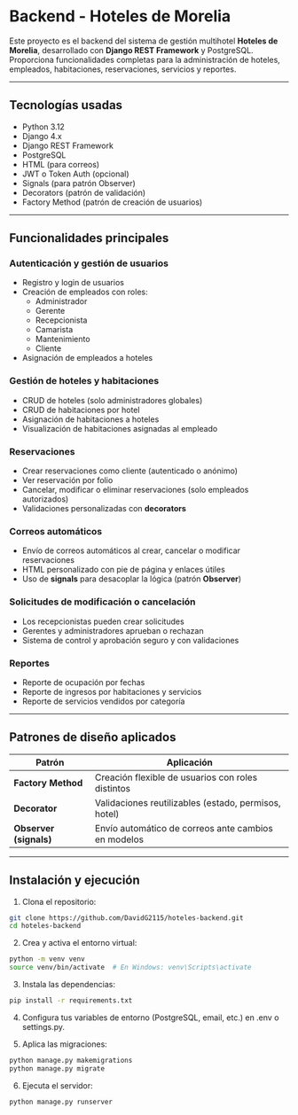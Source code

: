 # Backend - Hoteles de Morelia

Este proyecto es el backend del sistema de gestión multihotel **Hoteles de Morelia**, desarrollado con **Django REST Framework** y PostgreSQL. Proporciona funcionalidades completas para la administración de hoteles, empleados, habitaciones, reservaciones, servicios y reportes.

---

## Tecnologías usadas

- Python 3.12
- Django 4.x
- Django REST Framework
- PostgreSQL
- HTML (para correos)
- JWT o Token Auth (opcional)
- Signals (para patrón Observer)
- Decorators (patrón de validación)
- Factory Method (patrón de creación de usuarios)

---

## Funcionalidades principales

### Autenticación y gestión de usuarios
- Registro y login de usuarios
- Creación de empleados con roles:
  - Administrador
  - Gerente
  - Recepcionista
  - Camarista
  - Mantenimiento
  - Cliente
- Asignación de empleados a hoteles

### Gestión de hoteles y habitaciones
- CRUD de hoteles (solo administradores globales)
- CRUD de habitaciones por hotel
- Asignación de habitaciones a hoteles
- Visualización de habitaciones asignadas al empleado

### Reservaciones
- Crear reservaciones como cliente (autenticado o anónimo)
- Ver reservación por folio
- Cancelar, modificar o eliminar reservaciones (solo empleados autorizados)
- Validaciones personalizadas con **decorators**

### Correos automáticos
- Envío de correos automáticos al crear, cancelar o modificar reservaciones
- HTML personalizado con pie de página y enlaces útiles
- Uso de **signals** para desacoplar la lógica (patrón **Observer**)

### Solicitudes de modificación o cancelación
- Los recepcionistas pueden crear solicitudes
- Gerentes y administradores aprueban o rechazan
- Sistema de control y aprobación seguro y con validaciones

### Reportes
- Reporte de ocupación por fechas
- Reporte de ingresos por habitaciones y servicios
- Reporte de servicios vendidos por categoría

---

## Patrones de diseño aplicados

| Patrón          | Aplicación                                            |
|-----------------|--------------------------------------------------------|
| **Factory Method**  | Creación flexible de usuarios con roles distintos     |
| **Decorator**       | Validaciones reutilizables (estado, permisos, hotel) |
| **Observer (signals)** | Envío automático de correos ante cambios en modelos |

---

## Instalación y ejecución

1. Clona el repositorio:

```bash
git clone https://github.com/DavidG2115/hoteles-backend.git
cd hoteles-backend
```
2. Crea y activa el entorno virtual:
```bash
python -m venv venv
source venv/bin/activate  # En Windows: venv\Scripts\activate
```
3. Instala las dependencias:

```bash
pip install -r requirements.txt
```
4. Configura tus variables de entorno (PostgreSQL, email, etc.) en .env o settings.py.

5. Aplica las migraciones:

```bash
python manage.py makemigrations
python manage.py migrate
```
6. Ejecuta el servidor:

```bash
python manage.py runserver
```

